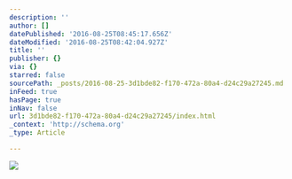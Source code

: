 ```yaml
---
description: ''
author: []
datePublished: '2016-08-25T08:45:17.656Z'
dateModified: '2016-08-25T08:42:04.927Z'
title: ''
publisher: {}
via: {}
starred: false
sourcePath: _posts/2016-08-25-3d1bde82-f170-472a-80a4-d24c29a27245.md
inFeed: true
hasPage: true
inNav: false
url: 3d1bde82-f170-472a-80a4-d24c29a27245/index.html
_context: 'http://schema.org'
_type: Article

---
```

![](https://the-grid-user-content.s3-us-west-2.amazonaws.com/c4feb1aa-a416-48c5-aff4-8694b3eba206.jpg)